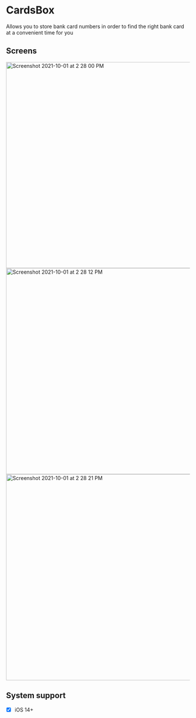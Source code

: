 # CardsBox
Allows you to store bank card numbers in order to find the right bank card at a convenient time for you

## Screens
<img width="564" alt="Screenshot 2021-10-01 at 2 28 00 PM" src="https://user-images.githubusercontent.com/28863076/135614276-7f70b1ef-bc90-4b92-8f6e-3befac720423.png">
<img width="564" alt="Screenshot 2021-10-01 at 2 28 12 PM" src="https://user-images.githubusercontent.com/28863076/135614357-dddcfda2-c132-4424-870c-3cedd5ef2866.png">
<img width="564" alt="Screenshot 2021-10-01 at 2 28 21 PM" src="https://user-images.githubusercontent.com/28863076/135614368-dd14a3d6-c5fb-4f07-84bf-44f54c32e6d9.png">

## System support
- [x] iOS 14+
